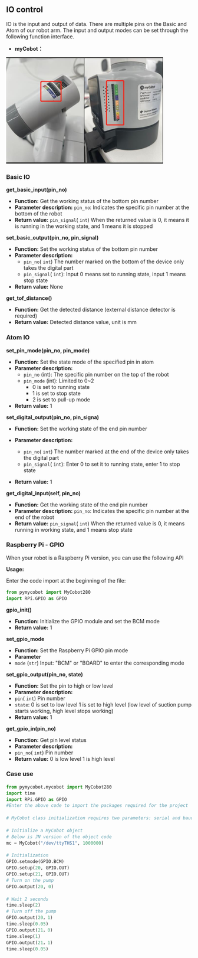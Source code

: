 ## IO control
IO is the input and output of data. There are multiple pins on the Basic and Atom of our robot arm. The input and output modes can be set through the following function interface.

* **myCobot：**

<img src="../../../resource\3-FunctionsAndApplications\6.developmentGuide\python\io/mycobotIO.jpg" style="zoom: 67%;" />

### Basic IO

**get_basic_input(pin_no)**

- **Function:** Get the working status of the bottom pin number
- **Parameter description:** `pin_no`: Indicates the specific pin number at the bottom of the robot
- **Return value:** `pin_signal`( `int`) When the returned value is 0, it means it is running in the working state, and 1 means it is stopped

**set_basic_output(pin_no, pin_signal)**

- **Function:** Set the working status of the bottom pin number
- **Parameter description:**
  - `pin_no`( `int`) The number marked on the bottom of the device only takes the digital part
  - `pin_signal`( `int`): Input 0 means set to running state, input 1 means stop state
- **Return value:** None

**get_tof_distance()**

- **Function:** Get the detected distance (external distance detector is required)
- **Return value:** Detected distance value, unit is mm

### Atom IO

**set_pin_mode(pin_no, pin_mode)**

- **Function:** Set the state mode of the specified pin in atom
- **Parameter description:**
  - `pin_no` (int): The specific pin number on the top of the robot
  - `pin_mode` (int): Limited to 0~2
    - 0 is set to running state
    - 1 is set to stop state
    - 2 is set to pull-up mode
- **Return value:** 1

**set_digital_output(pin_no, pin_signa)**

- **Function:** Set the working state of the end pin number

- **Parameter description:**
  - `pin_no`( `int`) The number marked at the end of the device only takes the digital part
  - `pin_signal`( `int`): Enter 0 to set it to running state, enter 1 to stop state

- **Return value:** 1

**get_digital_input(self, pin_no)**

- **Function:** Get the working state of the end pin number
- **Parameter description:** `pin_no`: Indicates the specific pin number at the end of the robot
- **Return value:** `pin_signal`( `int`) When the returned value is 0, it means running in working state, and 1 means stop state

### Raspberry Pi - GPIO

When your robot is a Raspberry Pi version, you can use the following API

**Usage:**

Enter the code import at the beginning of the file:

```python
from pymycobot import MyCobot280
import RPi.GPIO as GPIO
```

**gpio_init()**

- **Function:** Initialize the GPIO module and set the BCM mode
- **Return value:** 1

**set_gpio_mode**

- **Function:** Set the Raspberry Pi GPIO pin mode
- **Parameter**
- `mode` (`str`) Input: "BCM" or "BOARD" to enter the corresponding mode

**set_gpio_output(pin_no, state)**

- **Function:** Set the pin to high or low level
- **Parameter description:**
- `pin`( `int`) Pin number
- `state`: 0 is set to low level 1 is set to high level (low level of suction pump starts working, high level stops working)
- **Return value:** 1

**get_gpio_in(pin_no)**

- **Function:** Get pin level status
- **Parameter description:**
- `pin_no`( `int`) Pin number
- **Return value:** 0 is low level 1 is high level

### Case use

```python
from pymycobot.mycobot import MyCobot280
import time
import RPi.GPIO as GPIO
#Enter the above code to import the packages required for the project

# MyCobot class initialization requires two parameters: serial and baud rate

# Initialize a MyCobot object
# Below is JN version of the object code
mc = MyCobot("/dev/ttyTHS1", 1000000)

# Initialization
GPIO.setmode(GPIO.BCM)
GPIO.setup(20, GPIO.OUT)
GPIO.setup(21, GPIO.OUT)
# Turn on the pump
GPIO.output(20, 0)

# Wait 2 seconds
time.sleep(2)
# Turn off the pump
GPIO.output(20，1)
time.sleep(0.05)
GPIO.output(21，0)
time.sleep(1)
GPIO.output(21，1)
time.sleep(0.05)
```